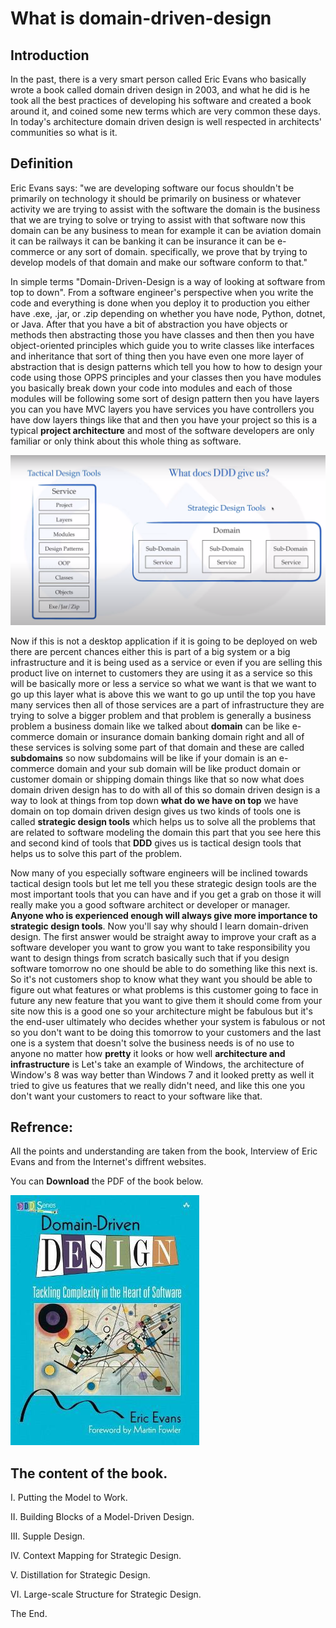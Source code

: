 # What is domain-driven-design
## Introduction
In the past, there is a very smart person called Eric Evans who basically wrote a book called domain driven design in 2003, and what he did is he took all the best practices of developing his software and created a book around it, and coined some new terms which are very common these days. In today's architecture domain driven design is well respected in architects' communities so what is it.

## Definition

Eric Evans says: "we are developing software our focus shouldn't be primarily on technology it should be primarily on business or whatever activity we are trying to assist with the software the domain is the business that we are trying to solve or trying to assist with that software now this domain can be any business to mean for example it can be aviation domain it can be railways it can be banking it can be insurance it can be e-commerce or any sort of domain.
specifically, we prove that by trying to develop models of that domain and make our software conform to that."

In simple terms "Domain-Driven-Design is a way of looking at software from top to down". From a software engineer's perspective when you write the code and everything is done when you deploy it to production you either have .exe, .jar, or .zip depending on whether you have node, Python, dotnet, or Java. After that you have a bit of abstraction you have objects or methods then abstracting those you have classes and then then you have object-oriented principles which guide you to write classes like interfaces and inheritance that sort of thing then you have even one more layer of abstraction that is design patterns which tell you how to how to design your code using those OPPS principles and your classes then you have modules you basically break down your code into modules and each of those modules will be following some sort of design pattern then you have layers you can you have MVC layers you have services you have controllers you have dow layers things like that and then you have your project so this is a typical **project architecture** and most of the software developers are only familiar or only think about this whole thing as software.

![Tratical Design Tools image](Image.png)

Now if this is not a desktop application if it is going to be deployed on web there are percent chances either this is part of a big system or a big infrastructure and it is being used as a service or even if you are selling this product live on internet to customers they are using it as a service so this will be basically more or less a service so what we want is that we want to go up this layer what is above this we want to go up until the top you have many services then all of those services are a part of infrastructure they are trying to solve a bigger problem and that problem is generally a business problem a business domain like we talked about **domain** can be like e-commerce domain or insurance domain banking domain right and all of these services is solving some part of that domain and these are called **subdomains** so now subdomains will be like if your domain is an e-commerce domain and your sub domain will be like product domain or customer domain or shipping domain things like that so now what does domain driven design has to do with all of this so domain driven design is a way to look at things from top down **what do we have on top** we have domain on top domain driven design gives us two kinds of tools one is called **strategic design tools** which helps us to solve all the problems that are related to software modeling the domain this part that you see here this and second kind of tools that **DDD** gives us is tactical design tools that helps us to solve this part of the problem.

Now many of you especially software engineers will be inclined towards tactical design tools but let me tell you these strategic design tools are the most important tools that you can have and if you get a grab on those it will really make you a good software architect or developer or manager. **Anyone who is experienced enough will always give more importance to strategic design tools**.
Now you'll say why should I learn domain-driven design. The first answer would be straight away to improve your craft as a software developer you want to grow you want to take responsibility you want to design things from scratch basically such that if you design software tomorrow no one should be able to do something like this next is.
So it's not customers shop to know what they want you should be able to figure out what features or what problems is this customer going to face in future any new feature that you want to give them it should come from your site now this is a good one so your architecture might be fabulous but it's the end-user ultimately who decides whether your system is fabulous or not so you don't want to be doing this tomorrow to your customers and the last one is a system that doesn't solve the business needs is of no use to anyone no matter how **pretty** it looks or how well **architecture and infrastructure** is 
Let's take an example of Windows, the architecture of Window's 8 was way better than Windows 7 and it looked pretty as well it tried to give us features that we really didn't need, and like this one you don't want your customers to react to your software like that.


## Refrence:

All the points and understanding are taken from the book, Interview of Eric Evans and from the Internet's diffrent websites.

You can **Download** the PDF of the book below.

[![Tratical Design Tools image](Book-cover.jpg)](https://www.domainlanguage.com/wp-content/uploads/2016/05/DDD_Reference_2015-03.pdf)

## The content of the book.

I. Putting the Model to Work.

II. Building Blocks of a Model-Driven Design.

III. Supple Design.
 
IV. Context Mapping for Strategic Design.
 
V. Distillation for Strategic Design.

VI. Large-scale Structure for Strategic Design.



The End.